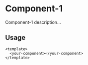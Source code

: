 # Component-1

Component-1 description...

## Usage

```vue
<template>
  <your-component></your-component>
</template>
```

